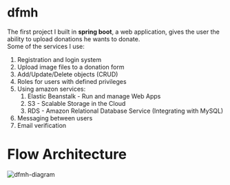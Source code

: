 # dfmh
The first project I built in **spring boot**, a web application, gives the user the ability to upload donations he wants to donate.\
Some of the services I use:

  1. Registration and login system
  2. Upload image files to a donation form
  3. Add/Update/Delete objects (CRUD)
  4. Roles for users with defined privileges
  5. Using amazon services:
      1. Elastic Beanstalk - Run and manage Web Apps
      2. S3 - Scalable Storage in the Cloud
      3. RDS - Amazon Relational Database Service (Integrating with MySQL)
  6. Messaging between users
  7. Email verification

#  <font size=6>Flow Architecture</font> 

![dfmh-diagram](https://user-images.githubusercontent.com/86965496/175926953-2c5d8e08-9141-4e52-a4e7-2979cc94c6da.png)
